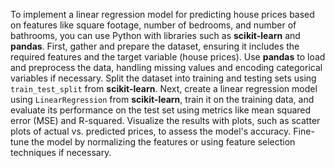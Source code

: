 To implement a linear regression model for predicting house prices based on features like square footage, number of bedrooms, and number of bathrooms, you can use Python with libraries such as **scikit-learn** and **pandas**. First, gather and prepare the dataset, ensuring it includes the required features and the target variable (house prices). Use **pandas** to load and preprocess the data, handling missing values and encoding categorical variables if necessary. Split the dataset into training and testing sets using `train_test_split` from **scikit-learn**. Next, create a linear regression model using `LinearRegression` from **scikit-learn**, train it on the training data, and evaluate its performance on the test set using metrics like mean squared error (MSE) and R-squared. Visualize the results with plots, such as scatter plots of actual vs. predicted prices, to assess the model's accuracy. Fine-tune the model by normalizing the features or using feature selection techniques if necessary.
